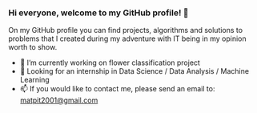 ### Hi everyone, welcome to my GitHub profile! 👋

On my GitHub profile you can find projects, algorithms and solutions to problems that I created during my adventure with IT being in my opinion worth to show.

- 🔭 I’m currently working on flower classification project
- 🔎 Looking for an internship in Data Science / Data Analysis / Machine Learning
- 📫 If you would like to contact me, please send an email to: matpit2001@gmail.com


